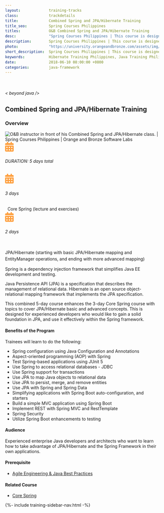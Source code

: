 ```yaml
---
layout:             training-tracks
class:              trackdetails
title:              Combined Spring and JPA/Hibernate Training
title_seo:          Spring Courses Philippines
titles:             O&B Combined Spring and JPA/Hibernate Training
desc:               "Spring Courses Philippines | This course is designed for experienced developers who would like to gain more depth on Spring and building loosely-coupled and testable applications, as well as aspect oriented programming."
description:        Spring Courses Philippines | This course is designed for experienced developers who would like to gain more depth on Spring and building loosely-coupled and testable applications, as well as aspect oriented programming.
photo:              "https://university.orangeandbronze.com/assets/img/CombinedSpringAndJPAHibernate-FBLinkPostPhoto.png"
short_description:  Spring Courses Philippines | This course is designed for experienced developers who would like to gain more depth on Spring and building loosely-coupled and testable applications, as well as aspect oriented programming.
keywords:           Hibernate Training Philippines, Java Training Philippines, JPA Training Philippines, Hibernate Training Classes, JPA/Hibernate Training Manila, JPA/Hibernate Training Makati
date:               2018-06-10 08:00:00 +0800
categories:         java-framework
---
```

<div class="section-content">
    <div class="container-fluid auto-1110">
        <div class="row">
            <div class="col">
                <div class="panel-content">
                    <div class="title-section">
                        <img src="{{ "assets/img/title-software.png" | relative_url }}" alt="">
                        <div class="title">
                            <h6>
                                < beyond java />
                            </h6>
                            <h2>Combined Spring and JPA/Hibernate Training</h2>
                        </div>
                    </div>
                    <div class="row" data-sticky-container>
                        <div class="track-panel">
                            <div class="track-content">
                                <section id="overview">
                                    <h3>Overview</h3>
                                    <img class="mb30 img-fluid" src="{{ "assets/img/CombinedSpringAndJPAHibernate-cover.png" | relative_url }}" alt="O&B instructor in front of his Combined Spring and JPA/Hibernate class. | Spring Courses Philippines | Orange and Bronze Software Labs">
                                    <div class="track-details">
                                        <div class="details mr40">
                                            <img src="/assets/img/ico-calendar.svg" alt="">
                                            <h6>DURATION: 5 days total</h6>
                                        </div>
                                    </div>
                                    <div class="track-details">
                                        <div class="details mr40">
                                            <img src="/assets/img/ico-calendar.svg" alt="">
                                            <h6>3 days</h6>&nbsp;
                                            <p style="display: inline-block; margin: 0; vertical-align: middle; line-height: 21px;">Core Spring (lecture and exercises)</p>
                                        </div>
                                    </div>
                                    <div class="track-details">
                                        <div class="details mr40">
                                            <img src="/assets/img/ico-calendar.svg" alt="">
                                            <h6>2 days</h6>&nbsp;
                                            <p style="display: inline-block; margin: 0; vertical-align: middle; line-height: 21px;">JPA/Hibernate (starting with basic JPA/Hibernate mapping and EntityManager operations, and ending with more advanced mapping)</p>
                                        </div>
                                    </div>
                                    <p>Spring is a dependency injection framework that simplifies Java EE development and testing.</p>
                                    <p>Java Persistence API (JPA) is a specification that describes the management of relational data. Hibernate is an open source object-relational mapping framework that implements the JPA specification.</p>
                                    <p>This combined 5-day course enhances the 3-day Core Spring course with topics to cover JPA/Hibernate basic and advanced concepts. This is designed for experienced developers who would like to gain a solid foundation in JPA, and use it effectively within the Spring framework.</p>
                                    <h4>Benefits of the Program</h4>
                                    <p>Trainees will learn to do the following:</p>
                                        <ul>
                                            <li>Spring configuration using Java Configuration and Annotations</li>
                                            <li>Aspect-oriented programming (AOP) with Spring</li>
                                            <li>Test Spring-based applications using JUnit 5</li>
                                            <li>Use Spring to access relational databases - JDBC</li>
                                            <li>Use Spring support for transactions</li>
                                            <li>Use JPA to map Java objects to relational data</li>
                                            <li>Use JPA to persist, merge, and remove entities</li>
                                            <li>Use JPA with Spring and Spring Data</li>
                                            <li>Simplifying applications with Spring Boot auto-configuration, and starters</li>
                                            <li>Build a simple MVC application using Spring Boot</li>
                                            <li>Implement REST with Spring MVC and RestTemplate</li>
                                            <li>Spring Security</li>
                                            <li>Utilize Spring Boot enhancements to testing</li>
                                        </ul>
                                    <h4>Audience</h4>
                                    <p>Experienced enterprise Java developers and architects who want to learn how to take advantage of JPA/Hibernate and the Spring Framework in their own applications.</p>
                                    <h4>Prerequisite</h4>
                                        <ul>
                                            <li><a href="/java/agile-engineering/">Agile Engineering & Java Best Practices</a></li>
                                        </ul>
                                    <h4>Related Course</h4>
                                    <ul>
                                        <li><a href="/java-framework/core-spring/">Core Spring</a></li>
                                    </ul>
                                </section>
                                <!-- <section id="topic-outline">
                                    <h3>
                                        Related Courses:
                                    </h3>
                                    <ul class="course-outline">
                                    <li><a href="/java-framework/spring-web/" target="_blank">Spring Web Training</a></li>
                                    <li><a href="/java-framework/enterprise-spring/" target="_blank">Enterprise Integration with Spring Training</a></li>
                                    </ul>
                                </section> -->
                                <!-- <section id="faq">
                                    <h3>Frequently Asked Questions</h3>
                                    <div class="faq-list" id="accordion">
                                        <a class="faq-card">
                                            <div class="faq-header collapsed" id="heading-1" data-toggle="collapse" data-target="#collapse-1" aria-expanded="true" aria-controls="collapse-1">
                                                <h4 class="title">
                                                    What are the prerequisites needed before I take this training track?
                                                </h4>
                                                <img src="{{ "assets/img/ico-chevron-down.svg" | relative_url }}" alt="" class="ico">
                                            </div>
                                            <div id="collapse-1" class="collapse faq-body" aria-labelledby="heading-1" data-parent="#accordion">
                                                <div class="content">
                                                    <p>
                                                        None.
                                                    </p>
                                                </div>
                                            </div>
                                        </a>
                                        <a class="faq-card">
                                            <div class="faq-header collapsed" id="heading-2" data-toggle="collapse" aria-expanded="false" data-target="#collapse-2" aria-controls="collapse-2">
                                                <h4 class="title">
                                                    What skills should I expect to possess at the end of the course?
                                                </h4>
                                                <img src="{{ "assets/img/ico-chevron-down.svg" | relative_url }}" alt="" class="ico">
                                            </div>
                                            <div id="collapse-2" class="collapse faq-body" aria-labelledby="heading-2" data-parent="#accordion">
                                                <div class="content">
                                                    <p>
                                                       Learn basic installation and creating creating databases and collections.
                                                    </p>
                                                </div>
                                            </div>
                                        </a>
                                    </div>
                                </section> -->
                            </div>
                            {%- include training-sidebar-nav.html -%}
                        </div>
                    </div>
                </div>
            </div>
        </div>
    </div>
</div>